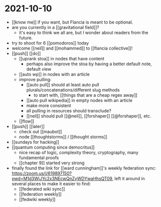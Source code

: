 # 2021-10-10

- [[know me]] if you want, but Flancia is meant to be optional.
- are you currently in a [[gravitational field]]?
  - it's easy to think we all are, but I wonder about readers from the future.
- try to shoot for 6 [[pomodoros]] today
- welcome [[neil]] and [[mohammed]] to [[flancia collective]]!
- [[push]] [[do]]
  - [[uprank stoa]] in nodes that have content
    - perhaps also improve the stoa by having a better default note, default view
  - [[auto wp]] in nodes with an article
  - improve pulling:
    - [[auto pull]] should at least auto pull plurals/concatenations/different slug methods
      - to start with, [[things that are a cheap regex away]]
    - [[auto pull wikipedia]] in empty nodes with an article
    - make more consistent
    - all pulling in resources should transclude?
    - [[neil]] should pull [[@neil]], [[forshaper]] [[@forshaper]], etc.
  - [[flow]]
- [[push]] [[later]]
  - check out [[maubot]]
  - node [[thoughtstorms]] / [[thought storms]]
- [[sundays for hacking]]
- [[quantum computing since democritus]]
  - nice recap of logic, complexity theory, cryptography, many fundamental proofs
  - [[chapter 9]] started very strong
- finally found the link for [[ward cunningham]]'s weekly federation sync: https://zoom.us/j/619897150?pwd=M1d3WjJYc2x3NEcwQnZyWDYwaHhsQT09, left it around in several places to make it easier to find:
  - [[federated wiki sync]]
  - [[federation weekly]]
  - [[fedwiki weekly]]

